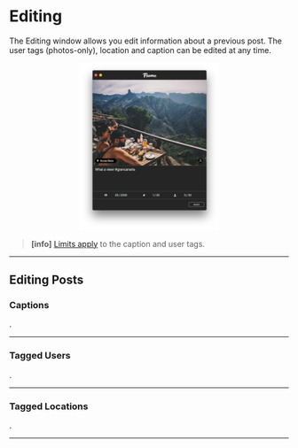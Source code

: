 # Editing

The Editing window allows you edit information about a previous post. The user tags (photos-only), location and caption can be edited at any time.

<p style="text-align: center; margin-top: 1em;"><img src="/views/assets/editing.png" width="50%" height="50%" /></p>

> **[info]**
> [Limits apply](//misc/limits.md) to the caption and user tags.

------

## Editing Posts

### Captions

.

------

### Tagged Users

.

------

### Tagged Locations

.

------